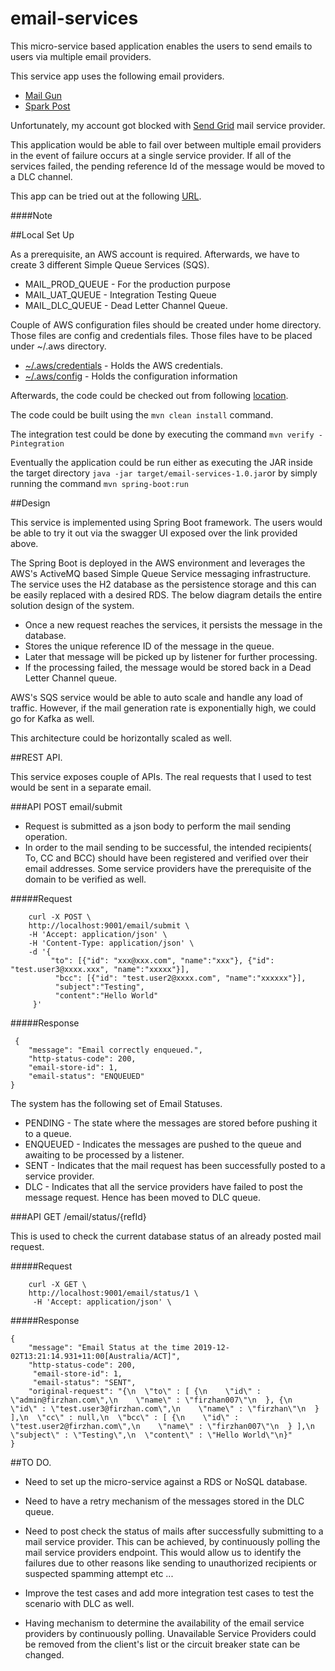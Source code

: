 # email-services

This micro-service based application enables the users to send emails to users via multiple email providers.
 
This service app uses the following email providers.

- [Mail Gun](https://www.mailgun.com/) 
- [Spark Post](https://app.sparkpost.com/dashboard)

Unfortunately, my account got blocked with [Send Grid](https://sendgrid.com/docs/API_Reference/Web_API_v3/index.html)
mail service provider.

This application would be able to fail over between multiple email providers in the event of failure occurs at a single
service provider. If all of the services failed, the pending reference Id of the message would be
moved to a DLC channel.

This app can be tried out at the following [URL](http://ec2-3-15-184-85.us-east-2.compute.amazonaws.com:9001/swagger-ui.html).

####Note


##Local Set Up

As a prerequisite, an AWS account is required. Afterwards, we have to create 3 different Simple Queue Services (SQS).

- MAIL_PROD_QUEUE - For the production purpose
- MAIL_UAT_QUEUE - Integration Testing Queue
- MAIL_DLC_QUEUE - Dead Letter Channel Queue.

Couple of AWS configuration files should be created under home directory.
Those files are config and credentials files. 
Those files have to be placed under ~/.aws directory.
- [~/.aws/credentials](https://github.com/firzhan/email-services-repo/blob/master/.aws/credentials) - Holds the AWS credentials.
- [~/.aws/config](https://github.com/firzhan/email-services-repo/blob/master/.aws/config) - Holds the configuration information

Afterwards, the code could be checked out from following [location](https://github.com/firzhan/email-services-repo/tree/master/email-services).

The code could be built using the ```mvn clean install``` command.

The integration test could be done by executing the command ```mvn verify -Pintegration```

Eventually the application could be run either as executing the JAR inside the
target directory ```java -jar target/email-services-1.0.jar```or by simply running the command ```mvn spring-boot:run```

##Design

This service is implemented using Spring Boot framework. The users would be able to
try it out via the swagger UI exposed over the link provided above.

The Spring Boot is deployed in the AWS environment and leverages the AWS's
ActiveMQ based Simple Queue Service messaging infrastructure. The service uses
the H2 database as the persistence storage and this can be easily replaced with
a desired RDS. The below diagram details the entire solution design of the system.



- Once a new request reaches the services, it persists the message in the database.
- Stores the unique reference ID of the message in the queue.
- Later that message will be picked up by listener for further processing.
- If the processing failed, the message would be stored back in a Dead Letter Channel queue.

AWS's SQS service would be able to auto scale and handle any load of traffic. However, if the
mail generation rate is exponentially high, we could go for Kafka as well.

This architecture could be horizontally scaled as well. 

##REST API.

This service exposes couple of APIs. The real requests that I used to test would be sent in a separate email.

###API POST email/submit

- Request is submitted as a json body to perform the mail sending operation.
- In order to the mail sending to be successful, the intended recipients( To, CC and BCC) should have been registered 
  and verified over their email addresses. Some service providers have the prerequisite of the domain to be verified as 
  well.
  
#####Request
 
```
    curl -X POST \
    http://localhost:9001/email/submit \
    -H 'Accept: application/json' \
    -H 'Content-Type: application/json' \
    -d '{
         "to": [{"id": "xxx@xxx.com", "name":"xxx"}, {"id": "test.user3@xxxx.xxx", "name":"xxxxx"}],
          "bcc": [{"id": "test.user2@xxxx.com", "name":"xxxxxx"}],
          "subject":"Testing",
          "content":"Hello World"
     }'
```

   
  
   
   
    
     
     
#####Response

```
 {
    "message": "Email correctly enqueued.",
    "http-status-code": 200,
    "email-store-id": 1,
    "email-status": "ENQUEUED"
}
```


The system has the following set of Email Statuses.
- PENDING - The state where the messages are stored before pushing it to a queue.
- ENQUEUED - Indicates the messages are pushed to the queue and awaiting to be processed by a listener.
- SENT - Indicates that the mail request has been successfully posted to a service provider.
- DLC - Indicates that all the service providers have failed to post the message request. Hence has been moved to DLC queue.



###API GET /email/status/{refId}
   
This is used to check the current database status of an already posted mail request.

#####Request

```
    curl -X GET \
    http://localhost:9001/email/status/1 \
     -H 'Accept: application/json' \
```

     
#####Response

```
{
    "message": "Email Status at the time 2019-12-02T13:21:14.931+11:00[Australia/ACT]",
    "http-status-code": 200,
     "email-store-id": 1,
     "email-status": "SENT",
    "original-request": "{\n  \"to\" : [ {\n    \"id\" : \"admin@firzhan.com\",\n    \"name\" : \"firzhan007\"\n  }, {\n    \"id\" : \"test.user3@firzhan.com\",\n    \"name\" : \"firzhan\"\n  } ],\n  \"cc\" : null,\n  \"bcc\" : [ {\n    \"id\" : \"test.user2@firzhan.com\",\n    \"name\" : \"firzhan007\"\n  } ],\n  \"subject\" : \"Testing\",\n  \"content\" : \"Hello World\"\n}"
}
```
 
    
    

    

##TO DO.

- Need to set up the micro-service against a RDS or NoSQL database.

- Need to have a retry mechanism of the messages stored in the DLC queue.

- Need to post check the status of mails after successfully submitting to a mail service provider. This can be achieved,
  by continuously polling the mail service providers endpoint. 
  This would allow us to identify the failures due to other reasons like sending to unauthorized recipients or suspected spamming attempt etc ...

- Improve the test cases and add more integration test cases to test the scenario with DLC as well.

- Having mechanism to determine the availability of the email service providers by continuously polling. 
  Unavailable Service Providers could be removed from the client's list or the circuit breaker state can be
  changed.
